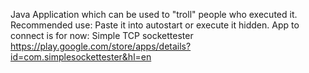 Java Application which can be used to "troll" people who executed it. 
Recommended use: Paste it into autostart or execute it hidden. 
App to connect is for now: Simple TCP sockettester https://play.google.com/store/apps/details?id=com.simplesockettester&hl=en